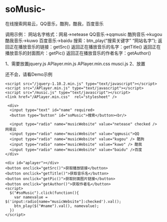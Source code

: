 # soMusic-
在线搜索网易云，QQ音乐，酷狗，酷我，百度音乐

调用示例：
网站名字格式：网易->netease  QQ音乐->qqmusic   酷狗音乐->kugou  酷我音乐->kuwo  百度音乐->baidu
搜索：btn_play(“搜索关键字” “网站名字”);
返回正在播放音乐的链接：getSrc()
返回正在播放音乐的名字：getTitle()
返回正在播放音乐的封面图片：getPic()
返回正在播放音乐的作者名字：getAuthor()

1、需要放置jquery.js APlayer.min.js APlayer.min.css musci.js
2、放置
    <div id="aplayer"></div>

还不会，请看Demo示例

    <script src="/jquery-1.10.2.min.js" type="text/javascript"></script>
    <script src="/APlayer.min.js" type="text/javascript"></script>
    <script src="/music.js" type="text/javascript"></script>
    <link href="/APlayer.min.css"  rel="stylesheet" />

     <div>
      <input type="text" id="name" required>
      <button type="button" id="soMusic">搜索</button><br/>

      <input type="radio" name="musicWebsite" value="netease" checked /> 网易云
      <input type="radio" name="musicWebsite" value="qqmusic">QQ
      <input type="radio" name="musicWebsite" value="kugou" /> 酷狗
      <input type="radio" name="musicWebsite" value="kuwo" /> 酷我
      <input type="radio" name="musicWebsite" value="baidu" />百度
    </div>

    <div id="aplayer"></div>
    <button onclick="getSrc()">获取播放链接</button>
    <button onclick="getTitle()">获取音乐名</button>
    <button onclick="getPic()">获取封面图片链接</button>
    <button onclick="getAuthor()">获取作者名</button>
    <script>
      $("#soMusic").click(function(){
        var namevalue = $('input:radio[name="musicWebsite"]:checked').val();
        btn_play($("#name").val(), namevalue);
      })
    </script>
